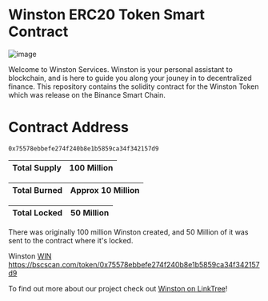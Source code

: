 # Winston ERC20 Token Smart Contract

![image](https://dropbox.winston.services/official-logos/Winston_Logo_Official.png)

Welcome to Winston Services. Winston is your personal assistant to blockchain, and is here to guide you along your jouney in to decentralized finance.
This repository contains the solidity contract for the Winston Token which was release on the Binance Smart Chain.

# Contract Address 
    
    0x75578ebbefe274f240b8e1b5859ca34f342157d9

| Total Supply | 100 Million |
| ------------ | ----------- |

| Total Burned | Approx 10 Million |
| ------------ | ----------------- |

| Total Locked | 50 Million |
| ------------ | ---------- |

There was originally 100 million Winston created, and 50 Million of it was sent to the contract where it's locked.

 Winston  [WIN](https://bscscan.com/token/0x75578ebbefe274f240b8e1b5859ca34f342157d9) https://bscscan.com/token/0x75578ebbefe274f240b8e1b5859ca34f342157d9
 
 To find out more about our project check out [Winston on LinkTree](https://linktr.ee/winston.services)!
